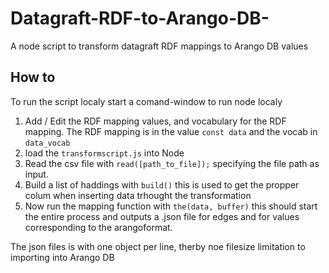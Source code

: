 # Datagraft-RDF-to-Arango-DB-
A node script to transform datagraft RDF mappings to Arango DB values

## How to
To run the script localy start a comand-window to run node localy

1. Add / Edit the RDF mapping values, and vocabulary for the RDF mapping. The RDF mapping is in the value ```const data``` and the vocab in ```data_vocab```
2. load the ```transformscript.js``` into Node
3. Read the csv file with ```read([path_to_file]);``` specifying the file path as input.
4. Build a list of haddings with ```build()``` this is used to get the propper colum when inserting data trhought the transformation
5. Now run the mapping function with ```the(data, buffer)``` this should start the entire process and outputs a .json file for edges and for values corresponding to the arangoformat.

The json files is with one object per line, therby noe filesize limitation to importing into Arango DB